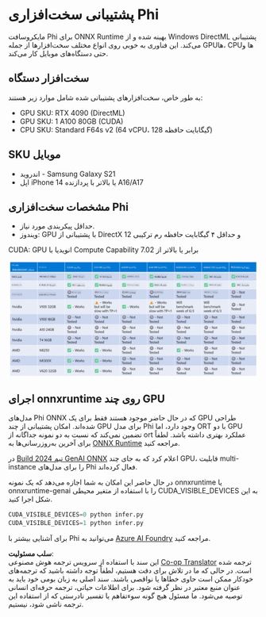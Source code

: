 <!--
CO_OP_TRANSLATOR_METADATA:
{
  "original_hash": "8cdc17ce0f10535da30b53d23fe1a795",
  "translation_date": "2025-07-16T18:23:10+00:00",
  "source_file": "md/01.Introduction/01/01.Hardwaresupport.md",
  "language_code": "fa"
}
-->
# پشتیبانی سخت‌افزاری Phi

مایکروسافت Phi برای ONNX Runtime بهینه شده و از Windows DirectML پشتیبانی می‌کند. این فناوری به خوبی روی انواع مختلف سخت‌افزارها از جمله GPUها، CPUها و حتی دستگاه‌های موبایل کار می‌کند.

## سخت‌افزار دستگاه  
به طور خاص، سخت‌افزارهای پشتیبانی شده شامل موارد زیر هستند:

- GPU SKU: RTX 4090 (DirectML)
- GPU SKU: 1 A100 80GB (CUDA)
- CPU SKU: Standard F64s v2 (64 vCPU، 128 گیگابایت حافظه)

## SKU موبایل

- اندروید - Samsung Galaxy S21
- اپل iPhone 14 یا بالاتر با پردازنده A16/A17

## مشخصات سخت‌افزاری Phi

- حداقل پیکربندی مورد نیاز.
- ویندوز: GPU با پشتیبانی از DirectX 12 و حداقل ۴ گیگابایت حافظه رم ترکیبی

CUDA: GPU انویدیا با Compute Capability برابر یا بالاتر از 7.02

![HardwareSupport](../../../../../translated_images/01.phihardware.5d51b2377cba18afc6949074542f290c56bb278dac3f4f86302aca6d80fffeb9.fa.png)

## اجرای onnxruntime روی چند GPU

مدل‌های Phi ONNX که در حال حاضر موجود هستند فقط برای یک GPU طراحی شده‌اند. امکان پشتیبانی از چند GPU برای مدل Phi وجود دارد، اما ORT با دو GPU تضمین نمی‌کند که نسبت به دو نمونه جداگانه از ort عملکرد بهتری داشته باشد. لطفاً برای آخرین به‌روزرسانی‌ها به [ONNX Runtime](https://onnxruntime.ai/) مراجعه کنید.

در [Build 2024 تیم GenAI ONNX](https://youtu.be/WLW4SE8M9i8?si=EtG04UwDvcjunyfC) اعلام کرد که به جای چند GPU، قابلیت multi-instance را برای مدل‌های Phi فعال کرده‌اند.

در حال حاضر این امکان به شما اجازه می‌دهد که یک نمونه onnxruntime یا onnxruntime-genai را با استفاده از متغیر محیطی CUDA_VISIBLE_DEVICES به این شکل اجرا کنید.

```Python
CUDA_VISIBLE_DEVICES=0 python infer.py
CUDA_VISIBLE_DEVICES=1 python infer.py
```

برای آشنایی بیشتر با Phi می‌توانید به [Azure AI Foundry](https://ai.azure.com) مراجعه کنید.

**سلب مسئولیت**:  
این سند با استفاده از سرویس ترجمه هوش مصنوعی [Co-op Translator](https://github.com/Azure/co-op-translator) ترجمه شده است. در حالی که ما در تلاش برای دقت هستیم، لطفاً توجه داشته باشید که ترجمه‌های خودکار ممکن است حاوی خطاها یا نواقصی باشند. سند اصلی به زبان بومی خود باید به عنوان منبع معتبر در نظر گرفته شود. برای اطلاعات حیاتی، ترجمه حرفه‌ای انسانی توصیه می‌شود. ما مسئول هیچ گونه سوءتفاهم یا تفسیر نادرستی که از استفاده این ترجمه ناشی شود، نیستیم.